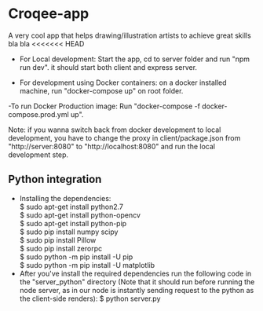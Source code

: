 # Croqee-app
A very cool app that helps drawing/illustration artists to achieve great skills
bla bla
<<<<<<< HEAD

- For Local development: Start the app, cd to server folder and run "npm run dev".
it should start both client and express server.

- For development using Docker containers: on a docker installed machine, run "docker-compose up" on root folder.


-To run Docker Production image: Run "docker-compose -f docker-compose.prod.yml up".

Note: if you wanna switch back from docker development to local development, you have to change the proxy in client/package.json from "http://server:8080" to "http://localhost:8080" and run the local development step.

## Python integration
 - Installing the dependencies:<br/>
     $ sudo apt-get install python2.7<br/>
     $ sudo apt-get install python-opencv<br/>
     $ sudo apt-get install python-pip<br/>
     $ sudo pip install numpy scipy<br/>
     $ sudo pip install Pillow<br/>
     $ sudo pip install zerorpc<br/>
     $ sudo python -m pip install -U pip<br/>
     $ sudo python -m pip install -U matplotlib<br/>
 - After you've install the required dependencies run the following code in the "server_python" directory (Note that it should run before running the node server, as in our node is instantly sending request to the python as the client-side renders):
    $ python server.py<br/>

 
